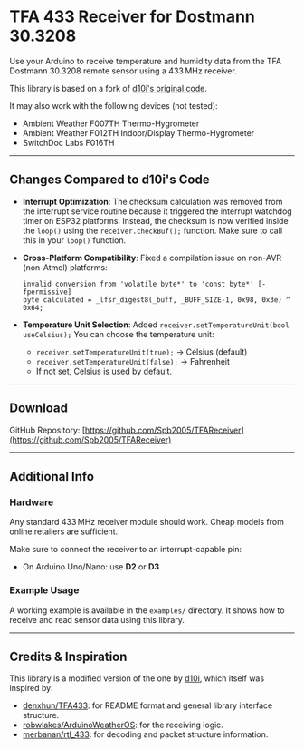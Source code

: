 # TFA 433 Receiver for Dostmann 30.3208

Use your Arduino to receive temperature and humidity data from the TFA Dostmann 30.3208 remote sensor using a 433 MHz receiver.

This library is based on a fork of [d10i's original code](https://github.com/d10i/TFA433).

It may also work with the following devices (not tested):

* Ambient Weather F007TH Thermo-Hygrometer
* Ambient Weather F012TH Indoor/Display Thermo-Hygrometer
* SwitchDoc Labs F016TH

---

## Changes Compared to d10i's Code

* **Interrupt Optimization**:
  The checksum calculation was removed from the interrupt service routine because it triggered the interrupt watchdog timer on ESP32 platforms.
  Instead, the checksum is now verified inside the `loop()` using the `receiver.checkBuf();` function.
  Make sure to call this in your `loop()` function.

* **Cross-Platform Compatibility**:
  Fixed a compilation issue on non-AVR (non-Atmel) platforms:

  ```
  invalid conversion from 'volatile byte*' to 'const byte*' [-fpermissive]
  byte calculated = _lfsr_digest8(_buff, _BUFF_SIZE-1, 0x98, 0x3e) ^ 0x64;
  ```

* **Temperature Unit Selection**:
  Added `receiver.setTemperatureUnit(bool useCelsius);`
  You can choose the temperature unit:

  * `receiver.setTemperatureUnit(true);` → Celsius (default)
  * `receiver.setTemperatureUnit(false);` → Fahrenheit
  * If not set, Celsius is used by default.

---

## Download

GitHub Repository: [https://github.com/Spb2005/TFAReceiver](https://github.com/Spb2005/TFAReceiver)

---

## Additional Info

### Hardware

Any standard 433 MHz receiver module should work.
Cheap models from online retailers are sufficient.

Make sure to connect the receiver to an interrupt-capable pin:

* On Arduino Uno/Nano: use **D2** or **D3**

### Example Usage

A working example is available in the `examples/` directory.
It shows how to receive and read sensor data using this library.

---

## Credits & Inspiration

This library is a modified version of the one by [d10i](https://github.com/d10i/TFA), which itself was inspired by:

* [denxhun/TFA433](https://github.com/denxhun/TFA433): for README format and general library interface structure.
* [robwlakes/ArduinoWeatherOS](https://github.com/robwlakes/ArduinoWeatherOS): for the receiving logic.
* [merbanan/rtl\_433](https://github.com/merbanan/rtl_433): for decoding and packet structure information.
